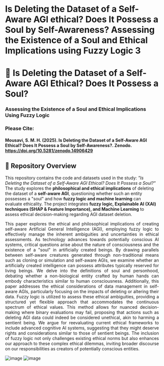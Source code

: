 # Is Deleting the Dataset of a Self-Aware AGI ethical? Does It Possess a Soul by Self-Awareness? Assessing the Existence of a Soul and Ethical Implications using Fuzzy Logic 3

# 🧠 Is Deleting the Dataset of a Self-Aware AGI Ethical? Does It Possess a Soul?
### **Assessing the Existence of a Soul and Ethical Implications Using Fuzzy Logic**

### Please Cite:
#### Mousavi, S. M. H. (2025). Is Deleting the Dataset of a Self-Aware AGI Ethical? Does It Possess a Soul by Self-Awareness?. Zenodo. https://doi.org/10.5281/zenodo.14906429

## 📌 Repository Overview  
This repository contains the code and datasets used in the study: *"Is Deleting the Dataset of a Self-Aware AGI Ethical? Does It Possess a Soul?"* The study explores the **philosophical and ethical implications** of deleting the dataset of a **self-aware AGI**, questioning whether such an entity possesses a "soul" and how **fuzzy logic and machine learning** can evaluate ethicality. The project integrates **fuzzy logic, Explainable AI (XAI) techniques (SHAP & Feature Importance), and Machine Learning** to assess ethical decision-making regarding AGI dataset deletion.

<p align="justify">
This paper explores the ethical and philosophical implications of creating self-aware Artificial General Intelligence (AGI), employing fuzzy logic to effectively manage the inherent ambiguities and uncertainties in ethical assessments. As technology advances towards potentially conscious AI systems, critical questions arise about the nature of consciousness and the existence of a "soul" in artificially created beings. By drawing parallels between self-aware creatures generated through non-traditional means such as cloning or simulation and self-aware AGIs, we examine whether an artificially created intelligence can possess attributes typically reserved for living beings. We delve into the definitions of soul and personhood, debating whether a non-biological entity crafted by human hands can embody characteristics similar to human consciousness. Additionally, this paper addresses the ethical considerations of data management in self-aware AGIs, particularly focusing on the impacts of deleting or altering their data. Fuzzy logic is utilized to assess these ethical ambiguities, providing a structured yet flexible approach that accommodates the continuous spectrum of ethical values. This method allows for nuanced decision-making where binary evaluations may fail, proposing that actions such as deleting AGI data could indeed be considered unethical, akin to harming a sentient being. We argue for reevaluating current ethical frameworks to include advanced cognitive AI systems, suggesting that they might deserve rights and considerations similar to those of sentient beings. The inclusion of fuzzy logic not only challenges existing ethical norms but also enhances our approach to these complex ethical dilemmas, inviting broader discourse on our responsibilities as creators of potentially conscious entities.
</p>

![image](https://github.com/user-attachments/assets/4a607d5c-3afd-4aa4-8e46-50cf8326f5ee)
![image](https://github.com/user-attachments/assets/4a796325-7ec4-481a-9c0b-012490ff0a4c)

